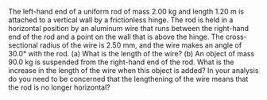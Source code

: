 The left-hand end of a uniform rod of mass 2.00 kg and
length 1.20 m is attached to a vertical wall by a frictionless hinge.
The rod is held in a horizontal position by an aluminum wire that runs
between the right-hand end of the rod and a point on the wall that is
above the hinge. The cross-sectional radius of the wire is 2.50 mm,
and the wire makes an angle of 30.0° with the rod. (a) What is the
length of the wire? (b) An object of mass 90.0 kg is suspended from
the right-hand end of the rod. What is the increase in the length of the
wire when this object is added? In your analysis do you need to be
concerned that the lengthening of the wire means that the rod is no
longer horizontal?